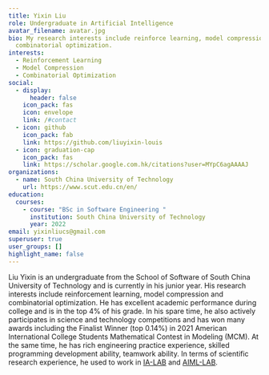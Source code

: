 ```yaml
---
title: Yixin Liu
role: Undergraduate in Artificial Intelligence
avatar_filename: avatar.jpg
bio: My research interests include reinforce learning, model compression and
  combinatorial optimization.
interests:
  - Reinforcement Learning
  - Model Compression
  - Combinatorial Optimization
social:
  - display:
      header: false
    icon_pack: fas
    icon: envelope
    link: /#contact
  - icon: github
    icon_pack: fab
    link: https://github.com/liuyixin-louis
  - icon: graduation-cap
    icon_pack: fas
    link: https://scholar.google.com.hk/citations?user=MYpC6agAAAAJ
organizations:
  - name: South China University of Technology
    url: https://www.scut.edu.cn/en/
education:
  courses:
    - course: "BSc in Software Engineering "
      institution: South China University of Technology
      year: 2022
email: yixinliucs@gmail.com
superuser: true
user_groups: []
highlight_name: false
---
```

Liu Yixin is an undergraduate from the School of Software of South China University of Technology and is currently in his junior year. His research interests include reinforcement learning, model compression and combinatorial optimization. He has excellent academic performance during college and is in the top 4% of his grade. In his spare time, he also actively participates in science and technology competitions and has won many awards including the Finalist Winner (top 0.14%) in 2021 American International College Students Mathematical Contest in Modeling (MCM). At the same time, he has rich engineering practice experience, skilled programming development ability, teamwork ability. In terms of scientific research experience, he used to work in [IA-LAB](http://www2.scut.edu.cn/huanghan/) and [AIML-LAB](https://www2.scut.edu.cn/sse/2018/0615/c16788a270752/page.htm).